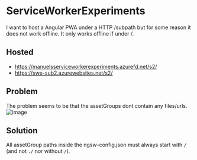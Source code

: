 # ServiceWorkerExperiments
I want to host a Angular PWA under a HTTP /subpath but for some reason it does not work offline. It only works offline if under /.

## Hosted
- https://manuelsserviceworkerexperiments.azurefd.net/s2/
- https://swe-sub2.azurewebsites.net/s2/

## Problem
The problem seems to be that the assetGroups dont contain any files/urls.
![image](https://user-images.githubusercontent.com/168058/153774981-1168ca7b-a01a-4a56-a69f-7fbcb660177b.png)

## Solution
All assetGroup paths inside the ngsw-config.json must always start with `/` (and not `./` nor without `/`).
